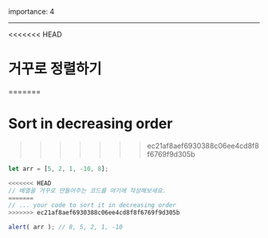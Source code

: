 importance: 4

---

<<<<<<< HEAD
# 거꾸로 정렬하기
=======
# Sort in decreasing order
>>>>>>> ec21af8aef6930388c06ee4cd8f8f6769f9d305b

```js
let arr = [5, 2, 1, -10, 8];

<<<<<<< HEAD
// 배열을 거꾸로 만들어주는 코드를 여기에 작성해보세요.
=======
// ... your code to sort it in decreasing order
>>>>>>> ec21af8aef6930388c06ee4cd8f8f6769f9d305b

alert( arr ); // 8, 5, 2, 1, -10
```

